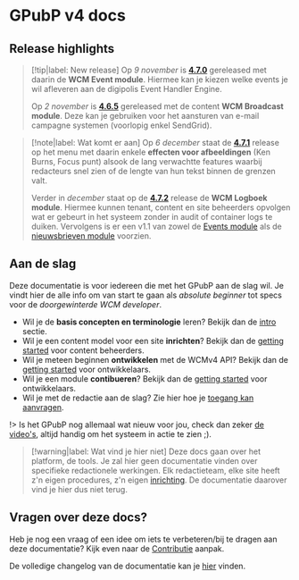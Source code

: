 # GPubP v4 docs

## Release highlights

> [!tip|label: New release]
> Op *9 november* is **[4.7.0](/RELEASE?id=_470-2022-11-09)** gereleased met daarin de **WCM Event module**. Hiermee kan je kiezen welke events je wil afleveren aan de digipolis Event Handler Engine. 
> 
> Op *2 november* is **[4.6.5](/RELEASE?id=_465-2022-11-02)** gereleased met de content **WCM Broadcast module**. Deze kan je gebruiken voor het aansturen van e-mail campagne systemen (voorlopig enkel SendGrid). 

> [!note|label: Wat komt er aan]
> Op *6 december* staat de **[4.7.1](/RELEASE?id=_471-2022-12-06)** release op het menu met daarin enkele **effecten voor afbeeldingen** (Ken Burns, Focus punt) alsook de lang verwachtte features waarbij redacteurs snel zien of de lengte van hun tekst binnen de grenzen valt.
> 
> Verder in *december* staat op de **[4.7.2](/RELEASE?id=_472-2022-12)** release de **WCM Logboek module**. Hiermee kunnen tenant, content en site beheerders opvolgen wat er gebeurt in het systeem zonder in audit of container logs te duiken. Vervolgens is er een v1.1 van zowel de [Events module](/modules/content/modules/module-events) als de [nieuwsbrieven module](/modules/content/modules/module-broadcast) voorzien.


## Aan de slag
Deze documentatie is voor iedereen die met het GPubP aan de slag wil. Je vindt hier de alle info om van start te gaan als *absolute beginner* tot specs voor de *doorgewinterde WCM developer*.  

* Wil je de **basis concepten en terminologie** leren? Bekijk dan de [intro](common/content/intro) sectie.
* Wil je een content model voor een site **inrichten**? Bekijk dan de [getting started](/redactie/content/inrichten) voor content beheerders.
* Wil je meteen beginnen **ontwikkelen** met de WCMv4 API? Bekijk dan de [getting started](/wcmv4/content/getting-started) voor ontwikkelaars.
* Wil je een module **contibueren**? Bekijk dan de [getting started](/modules/content/getting-started) voor ontwikkelaars.
* Wil je met de redactie aan de slag? Zie hier hoe je [toegang kan aanvragen](/redactie/content/toegang-aanvragen).

!> Is het GPubP nog allemaal wat nieuw voor jou, check dan zeker [de video's](/common/content/videos), altijd handig om het systeem in actie te zien ;).

> [!warning|label: Wat vind je hier niet]
> Deze docs gaan over het platform, de tools. Je zal hier geen documentatie vinden over specifieke redactionele werkingen. Elk redactieteam, elke site heeft z'n eigen procedures, z'n eigen [inrichting](/redactie/content/inrichten). De documentatie daarover vind je hier dus niet terug.

## Vragen over deze docs?
Heb je nog een vraag of een idee om iets te verbeteren/bij te dragen aan deze documentatie? Kijk even naar de [Contributie](/CONTRIBUTING.md) aanpak.

De volledige changelog van de documentatie kan je [hier](/CHANGELOG.md) vinden.